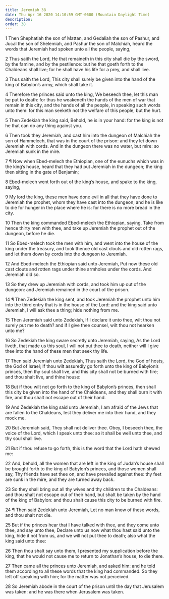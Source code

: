 ```yaml
---
title: Jeremiah 38
date: Thu Apr 16 2020 14:10:59 GMT-0600 (Mountain Daylight Time)
description: 
order: 38
---
```


<p>
  1 Then Shephatiah the son of Mattan, and Gedaliah the son of Pashur, and Jucal
  the son of Shelemiah, and Pashur the son of Malchiah, heard the words that
  Jeremiah had spoken unto all the people, saying,
</p>
<p>
  2 Thus saith the Lord, He that remaineth in this city shall die by the sword,
  by the famine, and by the pestilence: but he that goeth forth to the Chaldeans
  shall live; for he shall have his life for a prey, and shall live.
</p>
<p>
  3 Thus saith the Lord, This city shall surely be given into the hand of the
  king of Babylon&#x2019;s army, which shall take it.
</p>
<p>
  4 Therefore the princes said unto the king, We beseech thee, let this man be
  put to death: for thus he weakeneth the hands of the men of war that remain in
  this city, and the hands of all the people, in speaking such words unto them:
  for this man seeketh not the welfare of this people, but the hurt.
</p>
<p>
  5 Then Zedekiah the king said, Behold, he is in your hand: for the king is not
  he that can do any thing against you.
</p>
<p>
  6 Then took they Jeremiah, and cast him into the dungeon of Malchiah the son
  of Hammelech, that was in the court of the prison: and they let down Jeremiah
  with cords. And in the dungeon there was no water, but mire: so Jeremiah sunk
  in the mire.
</p>
<p>
  7 &#xB6; Now when Ebed-melech the Ethiopian, one of the eunuchs which was in
  the king&#x2019;s house, heard that they had put Jeremiah in the dungeon; the
  king then sitting in the gate of Benjamin;
</p>
<p>
  8 Ebed-melech went forth out of the king&#x2019;s house, and spake to the
  king, saying,
</p>
<p>
  9 My lord the king, these men have done evil in all that they have done to
  Jeremiah the prophet, whom they have cast into the dungeon; and he is like to
  die for hunger in the place where he is: for there is no more bread in the
  city.
</p>
<p>
  10 Then the king commanded Ebed-melech the Ethiopian, saying, Take from hence
  thirty men with thee, and take up Jeremiah the prophet out of the dungeon,
  before he die.
</p>
<p>
  11 So Ebed-melech took the men with him, and went into the house of the king
  under the treasury, and took thence old cast clouts and old rotten rags, and
  let them down by cords into the dungeon to Jeremiah.
</p>
<p>
  12 And Ebed-melech the Ethiopian said unto Jeremiah, Put now these old cast
  clouts and rotten rags under thine armholes under the cords. And Jeremiah did
  so.
</p>
<p>
  13 So they drew up Jeremiah with cords, and took him up out of the dungeon:
  and Jeremiah remained in the court of the prison.
</p>
<p>
  14 &#xB6; Then Zedekiah the king sent, and took Jeremiah the prophet unto him
  into the third entry that is in the house of the Lord: and the king said unto
  Jeremiah, I will ask thee a thing; hide nothing from me.
</p>
<p>
  15 Then Jeremiah said unto Zedekiah, If I declare it unto thee, wilt thou not
  surely put me to death? and if I give thee counsel, wilt thou not hearken unto
  me?
</p>
<p>
  16 So Zedekiah the king sware secretly unto Jeremiah, saying, As the Lord
  liveth, that made us this soul, I will not put thee to death, neither will I
  give thee into the hand of these men that seek thy life.
</p>
<p>
  17 Then said Jeremiah unto Zedekiah, Thus saith the Lord, the God of hosts,
  the God of Israel; If thou wilt assuredly go forth unto the king of
  Babylon&#x2019;s princes, then thy soul shall live, and this city shall not be
  burned with fire; and thou shalt live, and thine house:
</p>
<p>
  18 But if thou wilt not go forth to the king of Babylon&#x2019;s princes, then
  shall this city be given into the hand of the Chaldeans, and they shall burn
  it with fire, and thou shalt not escape out of their hand.
</p>
<p>
  19 And Zedekiah the king said unto Jeremiah, I am afraid of the Jews that are
  fallen to the Chaldeans, lest they deliver me into their hand, and they mock
  me.
</p>
<p>
  20 But Jeremiah said, They shall not deliver thee. Obey, I beseech thee, the
  voice of the Lord, which I speak unto thee: so it shall be well unto thee, and
  thy soul shall live.
</p>
<p>
  21 But if thou refuse to go forth, this is the word that the Lord hath shewed
  me:
</p>
<p>
  22 And, behold, all the women that are left in the king of Judah&#x2019;s
  house shall be brought forth to the king of Babylon&#x2019;s princes, and
  those women shall say, Thy friends have set thee on, and have prevailed
  against thee: thy feet are sunk in the mire, and they are turned away back.
</p>
<p>
  23 So they shall bring out all thy wives and thy children to the Chaldeans:
  and thou shalt not escape out of their hand, but shalt be taken by the hand of
  the king of Babylon: and thou shalt cause this city to be burned with fire.
</p>
<p>
  24 &#xB6; Then said Zedekiah unto Jeremiah, Let no man know of these words,
  and thou shalt not die.
</p>
<p>
  25 But if the princes hear that I have talked with thee, and they come unto
  thee, and say unto thee, Declare unto us now what thou hast said unto the
  king, hide it not from us, and we will not put thee to death; also what the
  king said unto thee:
</p>
<p>
  26 Then thou shalt say unto them, I presented my supplication before the king,
  that he would not cause me to return to Jonathan&#x2019;s house, to die there.
</p>
<p>
  27 Then came all the princes unto Jeremiah, and asked him: and he told them
  according to all these words that the king had commanded. So they left off
  speaking with him; for the matter was not perceived.
</p>
<p>
  28 So Jeremiah abode in the court of the prison until the day that Jerusalem
  was taken: and he was there when Jerusalem was taken.
</p>
